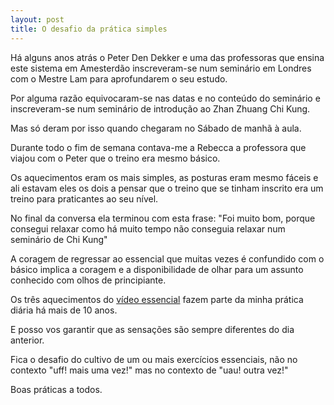 ```yaml
---
layout: post
title: O desafio da prática simples
---
```

Há alguns anos atrás o Peter Den Dekker e uma das professoras que ensina este sistema em Amesterdão inscreveram-se num seminário em Londres com o Mestre Lam para aprofundarem o seu estudo. 

Por alguma razão equivocaram-se nas datas e no conteúdo do seminário e inscreveram-se num seminário de introdução ao Zhan Zhuang Chi Kung. 

Mas só deram por isso quando chegaram no Sábado de manhã à aula. 

Durante todo o fim de semana contava-me a Rebecca a professora que viajou com o Peter que o treino era mesmo básico. 

Os aquecimentos eram os mais simples, as posturas eram mesmo fáceis e ali estavam eles os dois a pensar que o treino que se tinham inscrito era um treino para praticantes ao seu nível. 

No final da conversa ela terminou com esta frase: "Foi muito bom, porque consegui relaxar como há muito tempo não conseguia relaxar num seminário de Chi Kung"

A coragem de regressar ao essencial que muitas vezes é confundido com
o básico  implica a coragem e a disponibilidade de olhar para um assunto
conhecido com olhos de principiante. 

Os três aquecimentos do [vídeo essencial](http://devagar.org/video.html)
fazem parte da minha prática diária há mais de 10 anos.

E posso vos garantir que as sensações são sempre diferentes do dia
anterior. 

Fica o desafio do cultivo de um ou mais exercícios essenciais, não no
contexto "uff! mais uma vez!" mas no contexto de "uau! outra vez!"

Boas práticas a todos.

